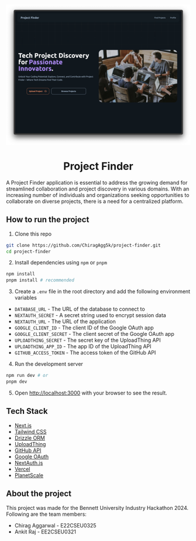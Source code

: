 [![Thumbnail](assets/thumbnail.png)](https://project-finderr.vercel.app/)

<h1 
align="center"
>
    Project Finder
</h1>

A Project Finder application is essential to address the growing demand for streamlined collaboration and project
discovery in various domains. With an increasing number of individuals and organizations seeking opportunities to
collaborate on diverse projects, there is a need for a centralized platform.

## How to run the project

1. Clone this repo

```bash
git clone https://github.com/ChiragAgg5k/project-finder.git
cd project-finder
```

2. Install dependencies using `npm` or `pnpm`

```bash
npm install
pnpm install # recommended
```

3. Create a `.env` file in the root directory and add the following environment variables

- `DATABASE_URL` - The URL of the database to connect to
- `NEXTAUTH_SECRET` - A secret string used to encrypt session data
- `NEXTAUTH_URL` - The URL of the application
- `GOOGLE_CLIENT_ID` - The client ID of the Google OAuth app
- `GOOGLE_CLIENT_SECRET` - The client secret of the Google OAuth app
- `UPLOADTHING_SECRET` - The secret key of the UploadThing API
- `UPLOADTHING_APP_ID` - The app ID of the UploadThing API
- `GITHUB_ACCESS_TOKEN` - The access token of the GitHub API

4. Run the development server

```bash
npm run dev # or
pnpm dev
```

5. Open [http://localhost:3000](http://localhost:3000) with your browser to see the result.

## Tech Stack

- [Next.js](https://nextjs.org/)
- [Tailwind CSS](https://tailwindcss.com/)
- [Drizzle ORM](https://drizzle-orm.github.io/)
- [UploadThing](https://uploadthingy.com/)
- [GitHub API](https://docs.github.com/en/rest)
- [Google OAuth](https://developers.google.com/identity/protocols/oauth2)
- [NextAuth.js](https://next-auth.js.org/)
- [Vercel](https://vercel.com/)
- [PlanetScale](https://planetscale.com/)

## About the project

This project was made for the Bennett University Industry Hackathon 2024. Following are the team members:

- Chirag Aggarwal - E22CSEU0325
- Ankit Raj - EE2CSEU0321
